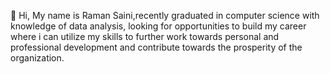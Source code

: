 👋 Hi, My name is Raman Saini,recently graduated in computer science with knowledge of data analysis, looking for opportunities to build my career where i can utilize my skills to further work towards personal  and professional development and contribute towards the prosperity of the organization.


